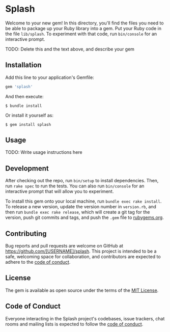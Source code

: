 # Splash

Welcome to your new gem! In this directory, you'll find the files you need to be able to package up your Ruby library into a gem. Put your Ruby code in the file `lib/splash`. To experiment with that code, run `bin/console` for an interactive prompt.

TODO: Delete this and the text above, and describe your gem

## Installation

Add this line to your application's Gemfile:

```ruby
gem 'splash'
```

And then execute:

    $ bundle install

Or install it yourself as:

    $ gem install splash

## Usage

TODO: Write usage instructions here

## Development

After checking out the repo, run `bin/setup` to install dependencies. Then, run `rake spec` to run the tests. You can also run `bin/console` for an interactive prompt that will allow you to experiment.

To install this gem onto your local machine, run `bundle exec rake install`. To release a new version, update the version number in `version.rb`, and then run `bundle exec rake release`, which will create a git tag for the version, push git commits and tags, and push the `.gem` file to [rubygems.org](https://rubygems.org).

## Contributing

Bug reports and pull requests are welcome on GitHub at https://github.com/[USERNAME]/splash. This project is intended to be a safe, welcoming space for collaboration, and contributors are expected to adhere to the [code of conduct](https://github.com/[USERNAME]/splash/blob/master/CODE_OF_CONDUCT.md).


## License

The gem is available as open source under the terms of the [MIT License](https://opensource.org/licenses/MIT).

## Code of Conduct

Everyone interacting in the Splash project's codebases, issue trackers, chat rooms and mailing lists is expected to follow the [code of conduct](https://github.com/[USERNAME]/splash/blob/master/CODE_OF_CONDUCT.md).
